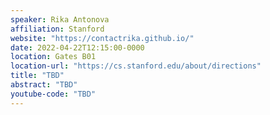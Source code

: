 ```yaml
---
speaker: Rika Antonova
affiliation: Stanford
website: "https://contactrika.github.io/"
date: 2022-04-22T12:15:00-0000
location: Gates B01
location-url: "https://cs.stanford.edu/about/directions"
title: "TBD"
abstract: "TBD"
youtube-code: "TBD"
---
```

